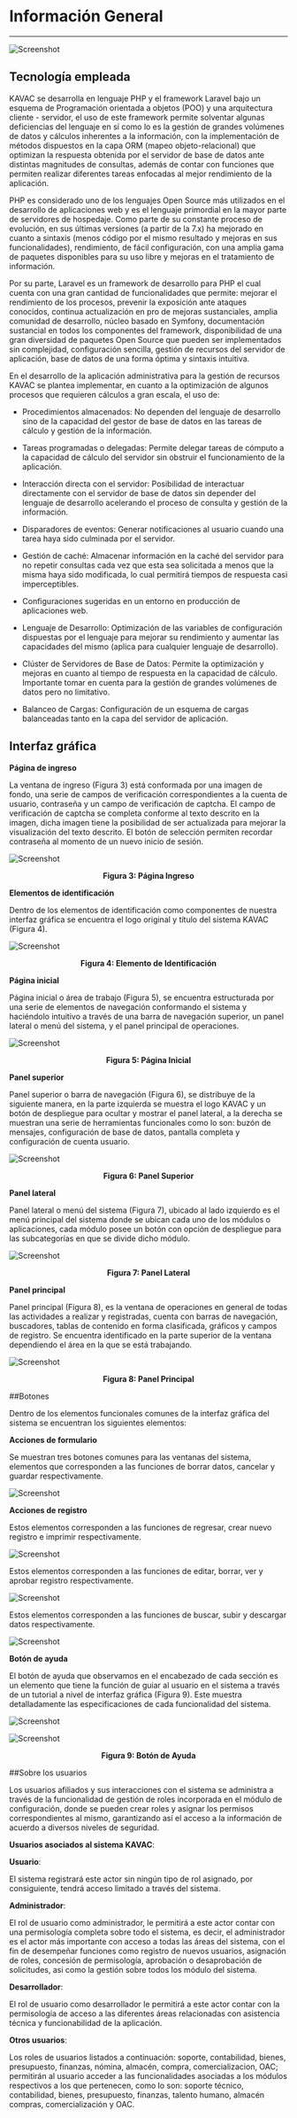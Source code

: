 # Información General
*********************

![Screenshot](img/laravel.png)

## Tecnología empleada

KAVAC se desarrolla en lenguaje PHP y el framework Laravel bajo un esquema de Programación orientada a objetos (POO) y una arquitectura cliente - servidor, el uso de este framework permite solventar algunas deficiencias del lenguaje en sí como lo es la gestión de grandes volúmenes de datos y cálculos inherentes a la información, con la implementación de métodos dispuestos en la capa ORM (mapeo objeto-relacional) que optimizan la respuesta obtenida por el servidor de base de datos ante distintas magnitudes de consultas, además de contar con funciones que permiten realizar diferentes tareas enfocadas al mejor rendimiento de la aplicación.

PHP es considerado uno de los lenguajes Open Source más utilizados en el desarrollo de aplicaciones web y es el lenguaje primordial en la mayor parte de servidores de hospedaje. Como parte de su constante proceso de evolución, en sus últimas versiones (a partir de la 7.x) ha mejorado en cuanto a sintaxis (menos código por el mismo resultado y mejoras en sus funcionalidades), rendimiento, de fácil configuración, con una amplia gama de paquetes disponibles para su uso libre y mejoras en el tratamiento de información.

Por su parte, Laravel es un framework de desarrollo para PHP el cual cuenta con una gran cantidad de funcionalidades que permite: mejorar el rendimiento de los procesos, prevenir la exposición ante ataques conocidos, continua actualización en pro de mejoras sustanciales, amplia comunidad de desarrollo, núcleo basado en Symfony, documentación sustancial en todos los componentes del framework, disponibilidad de una gran diversidad de paquetes Open Source que pueden ser implementados sin complejidad, configuración sencilla, gestión de recursos del servidor de aplicación,  base de datos de una forma óptima y sintaxis intuitiva.

En el desarrollo de la aplicación administrativa para la gestión de recursos KAVAC se plantea implementar, en cuanto a la optimización de algunos procesos que requieren cálculos a gran escala, el uso de:

  
   - Procedimientos almacenados: No dependen del lenguaje de desarrollo sino de la capacidad del gestor de base de datos en las tareas de cálculo y gestión de la información.

   - Tareas programadas o delegadas: Permite delegar tareas de cómputo a la capacidad de cálculo del servidor sin obstruir el funcionamiento de la aplicación. 

   - Interacción directa con el servidor: Posibilidad de interactuar directamente con el servidor de base de datos sin depender del lenguaje de desarrollo acelerando el proceso de consulta y gestión de la información.
    
   - Disparadores de eventos: Generar notificaciones al usuario cuando una tarea haya sido culminada por el servidor.
   
   - Gestión de caché: Almacenar información en la caché del servidor para no repetir consultas cada vez que esta sea solicitada a menos que la misma haya sido modificada, lo cual permitirá tiempos de respuesta casi imperceptibles.
   
   - Configuraciones sugeridas en un entorno en producción de aplicaciones web.
 
   - Lenguaje de Desarrollo: Optimización de las variables de configuración dispuestas por el lenguaje para mejorar su rendimiento y aumentar las capacidades del mismo (aplica para cualquier lenguaje de desarrollo).
   
   - Clúster de Servidores de Base de Datos: Permite la optimización y mejoras en cuanto al tiempo de respuesta en la capacidad de cálculo. Importante tomar en cuenta para la gestión de grandes volúmenes de datos pero no limitativo.
   
   - Balanceo de Cargas: Configuración de un esquema de cargas balanceadas tanto en la capa del servidor de aplicación.


## Interfaz gráfica

**Página de ingreso**
   
La ventana de ingreso (Figura 3) está conformada por una imagen de fondo, una serie de campos de verificación correspondientes a la cuenta de usuario, contraseña y un campo de verificación de captcha. El campo de verificación de captcha se completa conforme al texto descrito en la imagen, dicha imagen tiene la posibilidad de ser actualizada para mejorar la visualización del texto descrito. El botón de selección permiten recordar contraseña al momento de un nuevo inicio de sesión.

![Screenshot](img/figure_3.png)<div style="text-align: center;font-weight: bold">Figura 3: Página Ingreso</div>

**Elementos de identificación**

Dentro de los elementos de identificación como componentes de nuestra interfaz gráfica se encuentra el logo original y título del sistema KAVAC (Figura 4).

![Screenshot](img/figure_4.png)<div style="text-align: center;font-weight: bold">Figura 4: Elemento de Identificación</div>

**Página inicial**

Página inicial o área de trabajo (Figura 5), se encuentra estructurada por una serie de elementos de navegación conformando el sistema y haciéndolo intuitivo a través de una barra de navegación superior, un panel lateral o menú del sistema, y el panel principal de operaciones.

![Screenshot](img/figure_5.png)<div style="text-align: center;font-weight: bold">Figura 5: Página Inicial</div>

**Panel superior**

Panel superior o barra de navegación (Figura 6), se distribuye de la siguiente manera, en la parte izquierda se muestra el logo KAVAC y un botón de despliegue para ocultar y mostrar el panel lateral, a la derecha se muestran una serie de herramientas funcionales como lo son: buzón de mensajes, <!-- selector de idioma --> configuración de base de datos, pantalla completa y configuración de cuenta usuario.

![Screenshot](img/figure_6.png)<div style="text-align: center;font-weight: bold">Figura 6: Panel Superior</div>

**Panel lateral**

Panel lateral o menú del sistema (Figura 7), ubicado al lado izquierdo es el menú principal del sistema donde se ubican cada uno de los módulos o aplicaciones, cada módulo posee un botón con opción de despliegue para las subcategorías en que se divide dicho módulo.

![Screenshot](img/figure_7.png)<div style="text-align: center;font-weight: bold">Figura 7: Panel Lateral</div>

**Panel principal**

Panel principal (Figura 8), es la ventana de operaciones en general de todas las actividades a realizar y registradas, cuenta con barras de navegación, buscadores, tablas de contenido en forma clasificada, gráficos y campos de registro. Se encuentra identificado en la parte superior de la ventana dependiendo el área en la que se está trabajando. 

![Screenshot](img/figure_8.png)<div style="text-align: center;font-weight: bold">Figura 8: Panel Principal</div>

##Botones

Dentro de los elementos funcionales comunes de la interfaz gráfica del sistema se encuentran los siguientes elementos:

**Acciones de formulario**

Se muestran tres botones comunes para las ventanas del sistema, elementos que corresponden a las funciones de borrar datos, cancelar y guardar respectivamente.

![Screenshot](img/figure_btn_1.png)

**Acciones de registro**

Estos elementos corresponden a las funciones de regresar, crear nuevo registro e imprimir respectivamente.

![Screenshot](img/figure_btn_2.png)
   
Estos elementos corresponden a las funciones de editar, borrar, ver y aprobar registro respectivamente.

![Screenshot](img/figure_btn_3.png)

Estos elementos corresponden a las funciones de buscar, subir y descargar datos respectivamente.

![Screenshot](img/figure_btn_4.png)

**Botón de ayuda**

El botón de ayuda que observamos en el encabezado de cada sección es un elemento que tiene la función de guiar al usuario en el sistema a través de un tutorial a nivel de interfaz gráfica (Figura 9). Este muestra detalladamente las especificaciones de cada funcionalidad del sistema. 

![Screenshot](img/figure_btn_5.png)

![Screenshot](img/figure_9.png)<div style="text-align: center;font-weight: bold">Figura 9: Botón de Ayuda</div>

##Sobre los usuarios


Los usuarios afiliados y sus interacciones con el sistema se administra a través de la funcionalidad de gestión de roles incorporada en el módulo de configuración, donde  se pueden crear roles y asignar los permisos correspondientes al mismo, garantizando así el acceso a la información de acuerdo a diversos niveles de seguridad. 


**Usuarios asociados al sistema KAVAC**:

**Usuario**:

El sistema registrará este actor sin ningún tipo de rol asignado, por consiguiente, tendrá acceso limitado a través del sistema.


**Administrador**:

El rol de usuario como administrador, le permitirá a este actor contar con una permisología completa sobre todo el sistema, es decir, el administrador es el actor más importante con acceso a todas las áreas del sistema, con el fin de desempeñar funciones como registro de nuevos usuarios, asignación de roles, concesión de permisología, aprobación o desaprobación de solicitudes, asi como la gestión sobre todos los módulo del sistema.


**Desarrollador**:

El rol de usuario como desarrollador le permitirá a este actor contar con la permisología de acceso a las diferentes áreas relacionadas con asistencia técnica y funcionabilidad de la aplicación.


**Otros usuarios**:

Los roles de usuarios listados a continuación: soporte, contabilidad, bienes, presupuesto, finanzas, nómina, almacén, compra, comercializacion, OAC; permitirán al usuario acceder a las funcionalidades asociadas a los módulos respectivos a los que pertenecen, como lo son: soporte técnico, contabilidad, bienes, presupuesto, finanzas, talento humano, almacén compras, comercialización y OAC. 





















